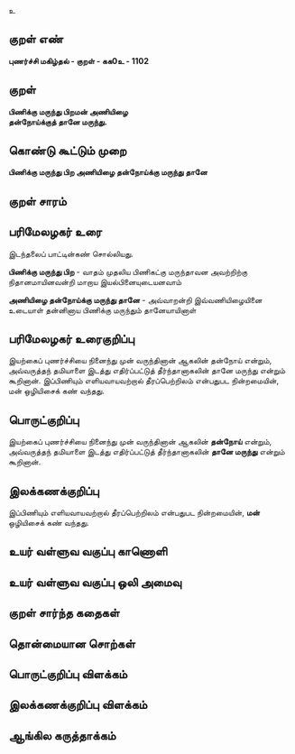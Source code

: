 உ

## குறள் எண் 

**புணர்ச்சி மகிழ்தல் - குறள் - கக0உ - 1102**

## குறள் 

**பிணிக்கு மருந்து பிறமன் அணியிழை  
தன்நோய்க்குத் தானே மருந்து.** 

## கொண்டு கூட்டும் முறை

**பிணிக்கு மருந்து பிற அணியிழை தன்நோய்க்கு மருந்து தானே**

## குறள் சாரம் 


## பரிமேலழகர் உரை

இடந்தலைப் பாட்டின்கண் சொல்லியது.

**பிணிக்கு மருந்து பிற** - வாதம் முதலிய பிணிகட்கு மருந்தாவன அவற்றிற்கு நிதானமாயினவன்றி மாறாய இயல்பினையுடையனவாம் 

**அணியிழை தன்நோய்க்கு மருந்து தானே** - அவ்வாறன்றி இவ்வணியிழையினை உடையாள் தன்னினாய பிணிக்கு மருந்தும் தானேயாயினாள்

## பரிமேலழகர் உரைகுறிப்பு   

இயற்கைப் புணர்ச்சியை நினைந்து முன் வருந்தினான் ஆகலின் தன்நோய் என்றும், அவ்வருத்தந் தமியாளை இடத்து எதிர்ப்பட்டுத் தீர்ந்தானாகலின் தானே மருந்து என்றும் கூறினான். இப்பிணியும் எளியவாயவற்றால் தீரப்பெற்றிலம் என்பதுபட நின்றமையின், மன் ஒழியிசைக் கண் வந்தது.

## பொருட்குறிப்பு 

இயற்கைப் புணர்ச்சியை நினைந்து முன் வருந்தினான் ஆகலின் **தன்நோய்** என்றும்,   
அவ்வருத்தந் தமியாளை இடத்து எதிர்ப்பட்டுத் தீர்ந்தானாகலின் **தானே மருந்து** என்றும் கூறினான். 

## இலக்கணக்குறிப்பு  

இப்பிணியும் எளியவாயவற்றால் தீரப்பெற்றிலம் என்பதுபட நின்றமையின், **மன்** ஒழியிசைக் கண் வந்தது.

## உயர் வள்ளுவ வகுப்பு காணொளி


## உயர் வள்ளுவ வகுப்பு ஒலி அமைவு 

 
## குறள் சார்ந்த கதைகள் 


## தொன்மையான சொற்கள்


## பொருட்குறிப்பு விளக்கம்


## இலக்கணக்குறிப்பு விளக்கம்


## ஆங்கில கருத்தாக்கம் 


